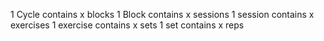 1 Cycle contains x blocks
1 Block contains x sessions
1 session contains x exercises
1 exercise contains x sets
1 set contains x reps
